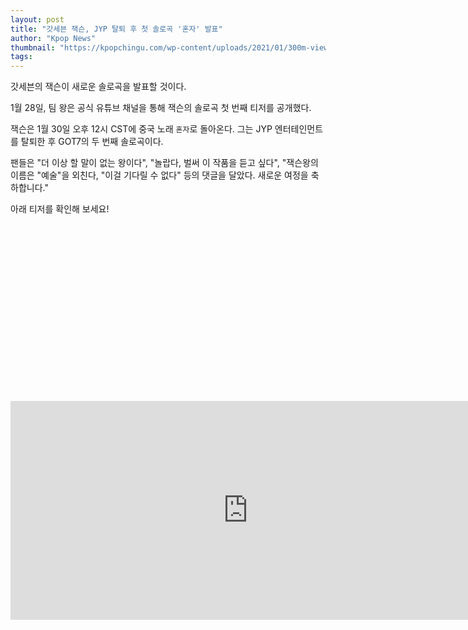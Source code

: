 ```yaml
---
layout: post
title: "갓세븐 잭슨, JYP 탈퇴 후 첫 솔로곡 '혼자' 발표"
author: "Kpop News"
thumbnail: "https://kpopchingu.com/wp-content/uploads/2021/01/300m-views-48-890x512.png"
tags: 
---
```



갓세븐의 잭슨이 새로운 솔로곡을 발표할 것이다.

1월 28일, 팀 왕은 공식 유튜브 채널을 통해 잭슨의 솔로곡 첫 번째 티저를 공개했다.

잭슨은 1월 30일 오후 12시 CST에 중국 노래 `혼자`로 돌아온다. 그는 JYP 엔터테인먼트를 탈퇴한 후 GOT7의 두 번째 솔로곡이다.

팬들은 "더 이상 할 말이 없는 왕이다", "놀랍다, 벌써 이 작품을 듣고 싶다", "잭슨왕의 이름은 "예술"을 외친다, "이걸 기다릴 수 없다" 등의 댓글을 달았다. 새로운 여정을 축하합니다."

아래 티저를 확인해 보세요!


<div class="video_wrapper" style="padding-top: 56.25%;">
    <iframe width="760" height="350" frameborder="0" allow="accelerometer; autoplay; clipboard-write; encrypted-media; gyroscope; picture-in-picture" allowfullscreen="" class="lazyload" src="https://www.youtube.com/embed/PplxnAzYIuY"></iframe>
</div>
